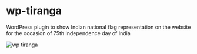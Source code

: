 # wp-tiranga
WordPress plugin to show Indian national flag representation on the website for the occasion of 75th Independence day of India

![wp tiranga](https://user-images.githubusercontent.com/1099303/184526066-747dbb04-7673-4eab-9a1c-107f105cc0ab.jpeg)
